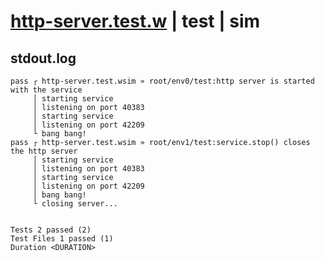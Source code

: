 # [http-server.test.w](../../../../../../examples/tests/sdk_tests/service/http-server.test.w) | test | sim

## stdout.log
```log
pass ┌ http-server.test.wsim » root/env0/test:http server is started with the service
     │ starting service
     │ listening on port 40383
     │ starting service
     │ listening on port 42209
     └ bang bang!
pass ┌ http-server.test.wsim » root/env1/test:service.stop() closes the http server  
     │ starting service
     │ listening on port 40383
     │ starting service
     │ listening on port 42209
     │ bang bang!
     └ closing server...
 
 
Tests 2 passed (2)
Test Files 1 passed (1)
Duration <DURATION>
```

